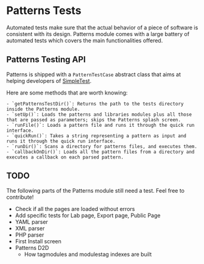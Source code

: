 # Patterns Tests

  Automated tests make sure that the actual behavior of a piece of software is consistent with its design.
  Patterns module comes with a large battery of automated tests which covers the main functionalities offered.
  
## Patterns Testing API

  Patterns is shipped with a `PatternTestCase` abstract class that aims at helping developers of [SimpleTest](http://drupal.org/node/291740).
  
  Here are some methods that are worth knowing:
  
    - `getPatternsTestDir()`: Returns the path to the tests directory inside the Patterns module.
    - `setUp()`: Loads the patterns and libraries modules plus all those that are passed as parameters; skips the Patterns splash screen.
    - `runFile()`: Loads a pattern file and runs it through the quick run interface.
    - `quickRun()`: Takes a string representing a pattern as input and runs it through the quick run interface.
    - `runDir()`: Scans a directory for patterns files, and executes them.
    - `callbackOnDir()`: Loads all the pattern files from a directory and executes a callback on each parsed pattern. 
    

## TODO

The following parts of the Patterns module still need a test. Feel free to contribute! 

  - Check if all the pages are loaded without errors
  - Add specific tests for Lab page, Export page, Public Page
  - YAML parser
  - XML parser
  - PHP parser
  - First Install screen
  - Patterns D2D
	- How tagmodules and modulestag indexes are built
